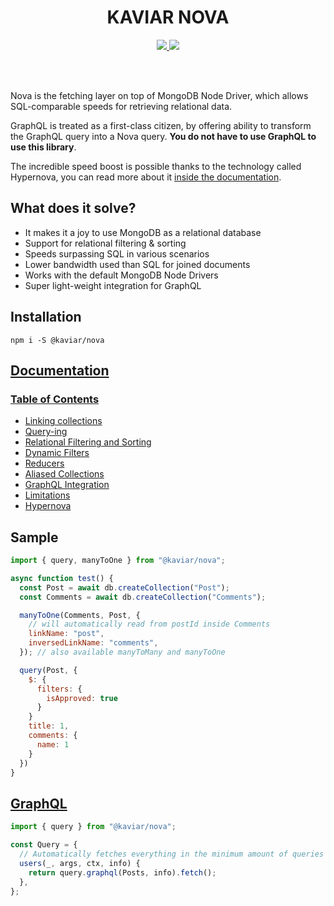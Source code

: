 <h1 align="center">KAVIAR NOVA</h1>

<p align="center">
  <a href="https://travis-ci.org/kaviarjs/nova">
    <img src="https://api.travis-ci.org/kaviarjs/nova.svg?branch=master" />
  </a>
  <a href="https://coveralls.io/github/kaviarjs/nova?branch=master">
    <img src="https://coveralls.io/repos/github/kaviarjs/nova/badge.svg?branch=master" />
  </a>
</p>

<br />
<br />

Nova is the fetching layer on top of MongoDB Node Driver, which allows SQL-comparable speeds for retrieving relational data.

GraphQL is treated as a first-class citizen, by offering ability to transform the GraphQL query into a Nova query. **You do not have to use GraphQL to use this library**.

The incredible speed boost is possible thanks to the technology called Hypernova, you can read more about it [inside the documentation](./docs/index.md#hypernova).

## What does it solve?

- It makes it a joy to use MongoDB as a relational database
- Support for relational filtering & sorting
- Speeds surpassing SQL in various scenarios
- Lower bandwidth used than SQL for joined documents
- Works with the default MongoDB Node Drivers
- Super light-weight integration for GraphQL

## Installation

```
npm i -S @kaviar/nova
```

## [Documentation](docs/index.md)

### [Table of Contents](docs/index.md)

- [Linking collections](docs/index.md#linking-collections)
- [Query-ing](docs/index.md#query-ing)
- [Relational Filtering and Sorting](docs/index.md#relational-filtering-and-sorting)
- [Dynamic Filters](docs/index.md#dynamic-filters)
- [Reducers](docs/index.md#reducers)
- [Aliased Collections](docs/index.md#aliased-collections)
- [GraphQL Integration](docs/index.md#graphql-integration)
- [Limitations](docs/index.md#limitations)
- [Hypernova](docs/index.md#hypernova)

## Sample

```js
import { query, manyToOne } from "@kaviar/nova";

async function test() {
  const Post = await db.createCollection("Post");
  const Comments = await db.createCollection("Comments");

  manyToOne(Comments, Post, {
    // will automatically read from postId inside Comments
    linkName: "post",
    inversedLinkName: "comments",
  }); // also available manyToMany and manyToOne

  query(Post, {
    $: {
      filters: {
        isApproved: true
      }
    }
    title: 1,
    comments: {
      name: 1
    }
  })
}
```

## [GraphQL](./docs/index.md#graphql-integration)

```js
import { query } from "@kaviar/nova";

const Query = {
  // Automatically fetches everything in the minimum amount of queries
  users(_, args, ctx, info) {
    return query.graphql(Posts, info).fetch();
  },
};
```
